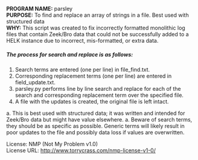 **PROGRAM NAME:** parsley  
**PURPOSE:** To find and replace an array of strings in a file. Best used with structured data  
**WHY:** This script was created to fix incorrectly formatted monolithic log files that contain Zeek/Bro data that could not be successfully added to a HELK instance due to incorrect, mis-formatted, or extra data.  

##### The process for search and replace is as follows:

1. Search terms are entered (one per line) in file_find.txt.
1. Corresponding replacement terms (one per line) are entered in field_update.txt.
1. parsley.py performs line by line search and replace for each of the search and
    corresponding replacement term over the specified file.
1. A file with the updates is created, the original file is left intact.

a. This is best used with structured data; it was written and intended for Zeek/Bro data but might have value elsewhere.
a. Beware of search terms, they should be as specific as possible. Generic terms will likely result in poor updates to the file and possibly data loss if values are overwritten.

License: NMP (Not My Problem v1.0)  
License URL: http://www.torrycrass.com/nmp-license-v1-0/
